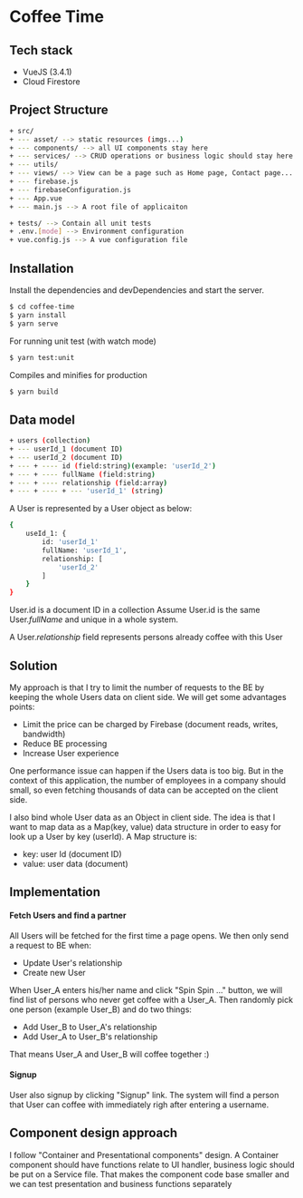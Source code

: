 # Coffee Time

## Tech stack

- VueJS (3.4.1)
- Cloud Firestore

## Project Structure

```sh
+ src/
+ --- asset/ --> static resources (imgs...)
+ --- components/ --> all UI components stay here
+ --- services/ --> CRUD operations or business logic should stay here
+ --- utils/
+ --- views/ --> View can be a page such as Home page, Contact page... A view is a collection of components
+ --- firebase.js
+ --- firebaseConfiguration.js
+ --- App.vue
+ --- main.js --> A root file of applicaiton

+ tests/ --> Contain all unit tests
+ .env.[mode] --> Environment configuration
+ vue.config.js --> A vue configuration file
```

## Installation

Install the dependencies and devDependencies and start the server.

```sh
$ cd coffee-time
$ yarn install
$ yarn serve
```

For running unit test (with watch mode)

```sh
$ yarn test:unit
```

Compiles and minifies for production

```sh
$ yarn build 
```

## Data model
```sh
+ users (collection)
+ --- userId_1 (document ID)
+ --- userId_2 (document ID)
+ --- + ---- id (field:string)(example: 'userId_2')
+ --- + ---- fullName (field:string)
+ --- + ---- relationship (field:array)
+ --- + ---- + --- 'userId_1' (string)
```
A User is represented by a User object as below:
```sh
{
    useId_1: {
        id: 'userId_1'
        fullName: 'userId_1',
        relationship: [
            'userId_2'
        ]
    }
}
```
User.id is a document ID in a collection
Assume User.id is the same User.*fullName* and unique in a whole system.

A User.*relationship* field represents persons already coffee with this User

## Solution
My approach is that I try to limit the number of requests to the BE by keeping the whole Users data on client side. We will get some advantages points:
 - Limit the price can be charged by Firebase (document reads, writes, bandwidth)
 - Reduce BE processing
 - Increase User experience

One performance issue can happen if the Users data is too big. But in the context of this application, the number of employees in a company should small, so even fetching thousands of data can be accepted on the client side.

I also bind whole User data as an Object in client side. The idea is that I want to map data as a Map(key, value) data structure in order to easy for look up a User by key (userId). A Map structure is:
 - key: user Id (document ID)
 - value: user data (document)

## Implementation 
#### Fetch Users and find a partner
All Users will be fetched for the first time a page opens. We then only send a request to BE when:
- Update User's relationship
- Create new User

When User_A enters his/her name and click "Spin Spin ..." button, we will find list of persons who never get coffee with a User_A. Then randomly pick one person (example User_B) and do two things:
- Add User_B to User_A's relationship
- Add User_A to User_B's relationship

That means User_A and User_B will coffee together :)

#### Signup
User also signup by clicking "Signup" link. The system will find a person that User can coffee with immediately righ after entering a username.

## Component design approach
I follow "Container and Presentational components" design.
A Container component should have functions relate to UI handler, business logic should be put on a Service file. That makes the component code base smaller and we can test presentation and business functions separately

